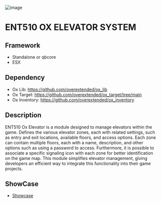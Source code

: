
![image](https://github.com/ENT510/ENT510-Ox-Elevator/assets/145626625/dcba8630-549b-4621-9b04-5e9fd0511faf)

# ENT510 OX ELEVATOR SYSTEM

## Framework
- Standalone or qbcore
- ESX

## Dependency

- Ox Lib: https://github.com/overextended/ox_lib
- Ox Target: https://github.com/overextended/ox_target/tree/main
- Ox Inventory: https://github.com/overextended/ox_inventory
## Description

ENT510 Ox Elevator is a module designed to manage elevators within the game. Defines the various elevator zones, each with related settings, such as entry and exit locations, available floors, and access options. Each zone can contain multiple floors, each with a name, description, and other options such as using a password to access. Furthermore, it is possible to associate a specific signaling icon with each zone for better identification on the game map. This module simplifies elevator management, giving developers an efficient way to integrate this functionality into their game projects.

## ShowCase

- [Showcase](https://www.youtube.com/watch?v=qTj9aCPki4o)

